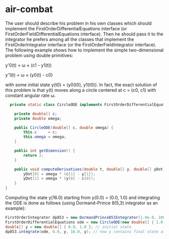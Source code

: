 # air-combat

The user should describe his problem in his own classes which should implement the FirstOrderDifferentialEquations interface (or FirstOrderFieldDifferentialEquations interface). Then he should pass it to the integrator he prefers among all the classes that implement the FirstOrderIntegrator interface (or the FirstOrderFieldIntegrator interface). The following example shows how to implement the simple two-dimensional problem using double primitives:

y'0(t) = ω × (c1 - y1(t))

y'1(t) = ω × (y0(t) - c0)

with some initial state y(t0) = (y0(t0), y1(t0)). In fact, the exact solution of this problem is that y(t) moves along a circle centered at c = (c0, c1) with constant angular rate ω.

```Java
  private static class CircleODE implements FirstOrderDifferentialEquations {

    private double[] c;
    private double omega;

    public CircleODE(double[] c, double omega) {
        this.c     = c;
        this.omega = omega;
    }

    public int getDimension() {
        return 2;
    }

    public void computeDerivatives(double t, double[] y, double[] yDot) {
        yDot[0] = omega * (c[1] - y[1]);
        yDot[1] = omega * (y[0] - c[0]);
    }
}
```

Computing the state y(16.0) starting from y(0.0) = (0.0, 1.0) and integrating the ODE is done as follows (using Dormand-Prince 8(5,3) integrator as an example):

```Java
FirstOrderIntegrator dp853 = new DormandPrince853Integrator(1.0e-8, 100.0, 1.0e-10, 1.0e-10);
FirstOrderDifferentialEquations ode = new CircleODE(new double[] { 1.0, 1.0 }, 0.1);
double[] y = new double[] { 0.0, 1.0 }; // initial state
dp853.integrate(ode, 0.0, y, 16.0, y); // now y contains final state at time t=16.0
```
